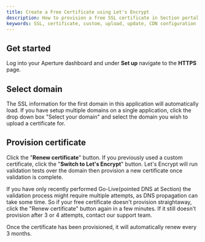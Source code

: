 ```yaml
---
title: Create a Free Certificate using Let's Encrypt
description: How to provision a free SSL certificate in Section portal.
keywords: SSL, certificate, custom, upload, update, CDN configuration
---
```


## Get started

Log into your Aperture dashboard and under **Set up** navigate to the **HTTPS** page.


## Select domain

The SSL information for the first domain in this application will automatically load. If you have setup multiple domains on a single application, click the drop down box "Select your domain" and select the domain you wish to upload a certificate for. 

## Provision certificate

Click the "**Renew certificate**" button. If you previously used a custom certificate, click the "**Switch to Let's Encrypt**" button.
Let's Encrypt will run validation tests over the domain then provision a new certificate once validation is complete.

If you have only recently performed Go-Live(pointed DNS at Section) the validation process might require multiple attempts, as DNS propagation can take some time. So if your free certificate doesn't provision straightaway, click the "Renew certificate" button again in a few minutes. If it still doesn't provision after 3 or 4 attempts, contact our support team. 

Once the certificate has been provisioned, it will automatically renew every 3 months.

